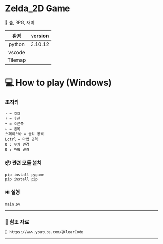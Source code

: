 # Zelda_2D Game
🌲 숲, RPG, 재미

<div align=center>
  
  |환경|version|
  |:--:|:--:|
  |python|3.10.12|
  |vscode||
  |Tilemap||
</div>

# 💻 How to play (Windows)
### 조작키
```
⬆️ = 전진
⬇️ = 후진
➡️ = 오른쪽
⬅️ = 왼쪽
스페이스바 = 물리 공격
Lctrl = 마법 공격
Q : 무기 변경
E : 마법 변경
```
### 📦 관련 모듈 설치
```
pip install pygame
pip install pip
```
### ⏯️ 실행
```
main.py
```
---
### 🌌 참조 자료 
```
🔗 https://www.youtube.com/@ClearCode
```
---

